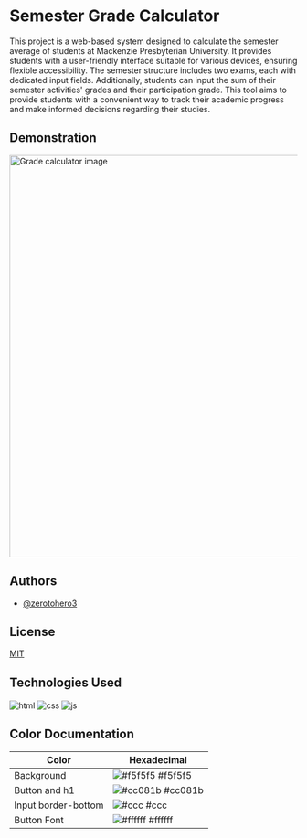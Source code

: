 # Semester Grade Calculator

This project is a web-based system designed to calculate the semester average of students at Mackenzie Presbyterian University. It provides students with a user-friendly interface suitable for various devices, ensuring flexible accessibility. The semester structure includes two exams, each with dedicated input fields. Additionally, students can input the sum of their semester activities' grades and their participation grade. This tool aims to provide students with a convenient way to track their academic progress and make informed decisions regarding their studies.

## Demonstration

<a href="https://zerotohero3.github.io/mediamack/"><img src="https://i.postimg.cc/KjJQbvYf/mackenzie.png" width="561" height="704" alt="Grade calculator image" ></a>

## Authors

- [@zerotohero3](https://www.github.com/zerotohero3)

## License

[MIT](https://choosealicense.com/licenses/mit/)

<h2>Technologies Used</h2>
<p>
  <img align="center" alt="html" src="https://img.shields.io/badge/html5-%23E34F26.svg?style=for-the-badge&logo=html5&logoColor=white"/>
  <img align="center" alt="css" src="https://img.shields.io/badge/css3-%231572B6.svg?style=for-the-badge&logo=css3&logoColor=white"/>
  <img align="center" alt="js" src="https://img.shields.io/badge/javascript-%23323330.svg?style=for-the-badge&logo=javascript&logoColor=%23F7DF1E"/>
</p>

## Color Documentation

| Color               | Hexadecimal                                                |
| ----------------- | ---------------------------------------------------------------- |
| Background | ![#f5f5f5](https://via.placeholder.com/10/f5f5f5?text=+) #f5f5f5 |
| Button and h1 | ![#cc081b](https://via.placeholder.com/10/cc081b?text=+) #cc081b |
| Input border-bottom | ![#ccc](https://via.placeholder.com/10/ccc?text=+) #ccc |
| Button Font | ![#ffffff](https://via.placeholder.com/10/ffffff?text=+) #ffffff |
